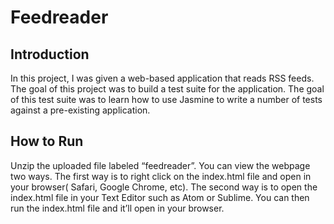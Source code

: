# Feedreader

## Introduction
In this project, I was given a web-based application that reads RSS feeds. The goal of this project was to build a test suite for the application. The goal of this test suite was to learn how to use Jasmine to write a number of tests against a pre-existing application.

## How to Run
Unzip the uploaded file labeled “feedreader”. You can view the webpage two ways. The first way is to right click on the index.html file and open in your browser( Safari, Google Chrome, etc). The second way is to open the index.html file in your Text Editor such as Atom or Sublime. You can then run the index.html file and it’ll open in your browser.
